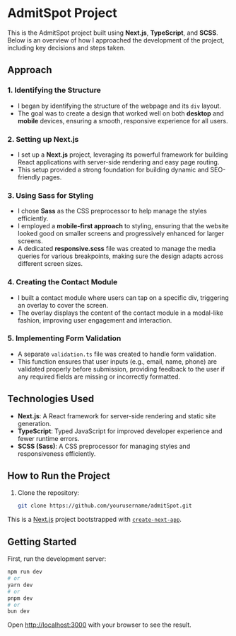 # AdmitSpot Project

This is the AdmitSpot project built using **Next.js**, **TypeScript**, and **SCSS**. Below is an overview of how I approached the development of the project, including key decisions and steps taken.

## Approach

### 1. Identifying the Structure

- I began by identifying the structure of the webpage and its `div` layout.
- The goal was to create a design that worked well on both **desktop** and **mobile** devices, ensuring a smooth, responsive experience for all users.

### 2. Setting up Next.js

- I set up a **Next.js** project, leveraging its powerful framework for building React applications with server-side rendering and easy page routing.
- This setup provided a strong foundation for building dynamic and SEO-friendly pages.

### 3. Using Sass for Styling

- I chose **Sass** as the CSS preprocessor to help manage the styles efficiently.
- I employed a **mobile-first approach** to styling, ensuring that the website looked good on smaller screens and progressively enhanced for larger screens.
- A dedicated **responsive.scss** file was created to manage the media queries for various breakpoints, making sure the design adapts across different screen sizes.

### 4. Creating the Contact Module

- I built a contact module where users can tap on a specific div, triggering an overlay to cover the screen.
- The overlay displays the content of the contact module in a modal-like fashion, improving user engagement and interaction.

### 5. Implementing Form Validation

- A separate `validation.ts` file was created to handle form validation.
- This function ensures that user inputs (e.g., email, name, phone) are validated properly before submission, providing feedback to the user if any required fields are missing or incorrectly formatted.

## Technologies Used

- **Next.js**: A React framework for server-side rendering and static site generation.
- **TypeScript**: Typed JavaScript for improved developer experience and fewer runtime errors.
- **SCSS (Sass)**: A CSS preprocessor for managing styles and responsiveness efficiently.

## How to Run the Project

1. Clone the repository:
   ```bash
   git clone https://github.com/yourusername/admitSpot.git
   ```

This is a [Next.js](https://nextjs.org) project bootstrapped with [`create-next-app`](https://nextjs.org/docs/app/api-reference/cli/create-next-app).

## Getting Started

First, run the development server:

```bash
npm run dev
# or
yarn dev
# or
pnpm dev
# or
bun dev
```

Open [http://localhost:3000](http://localhost:3000) with your browser to see the result.
